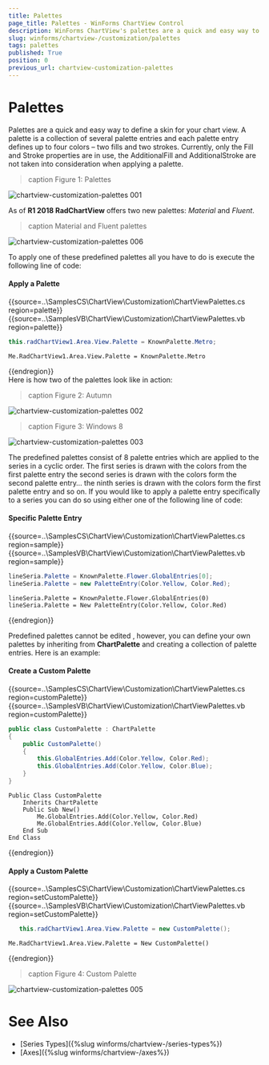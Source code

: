 ```yaml
---
title: Palettes
page_title: Palettes - WinForms ChartView Control
description: WinForms ChartView's palettes are a quick and easy way to define a skin for your chart view. A palette is a collection of several palette entries and each palette entry defines up to four colors – two fills and two strokes.
slug: winforms/chartview-/customization/palettes
tags: palettes
published: True
position: 0
previous_url: chartview-customization-palettes
---
```


# Palettes

Palettes are a quick and easy way to define a skin for your chart view. A palette is a collection of several palette entries and each palette entry defines up to four colors – two fills and two strokes. Currently, only the Fill and Stroke properties are in use, the AdditionalFill and AdditionalStroke are not taken into consideration when applying a palette. 

>caption Figure 1: Palettes

![chartview-customization-palettes 001](images/chartview-customization-palettes001.png)

As of **R1 2018 RadChartView** offers two new palettes: *Material* and *Fluent*.

>caption Material and Fluent palettes

![chartview-customization-palettes 006](images/chartview-customization-palettes006.png)

To apply one of these predefined palettes all you have to do is execute the following line of code:

#### Apply a Palette

{{source=..\SamplesCS\ChartView\Customization\ChartViewPalettes.cs region=palette}} 
{{source=..\SamplesVB\ChartView\Customization\ChartViewPalettes.vb region=palette}} 

````C#
this.radChartView1.Area.View.Palette = KnownPalette.Metro;

````
````VB.NET
Me.RadChartView1.Area.View.Palette = KnownPalette.Metro

````

{{endregion}}  
Here is how two of the palettes look like in action:

>caption Figure 2: Autumn

![chartview-customization-palettes 002](images/chartview-customization-palettes002.png)

>caption Figure 3: Windows 8

![chartview-customization-palettes 003](images/chartview-customization-palettes003.png)

The predefined palettes consist of 8 palette entries which are applied to the series in a cyclic order. The first series is drawn with the colors from the first palette entry the second series is drawn with the colors form the second palette entry… the ninth series is drawn with the colors form the first palette entry and so on. If you would like to apply a palette entry specifically to a series you can do so using either one of the following line of code: 

#### Specific Palette Entry

{{source=..\SamplesCS\ChartView\Customization\ChartViewPalettes.cs region=sample}} 
{{source=..\SamplesVB\ChartView\Customization\ChartViewPalettes.vb region=sample}} 

````C#
lineSeria.Palette = KnownPalette.Flower.GlobalEntries[0];
lineSeria.Palette = new PaletteEntry(Color.Yellow, Color.Red);

````
````VB.NET
lineSeria.Palette = KnownPalette.Flower.GlobalEntries(0)
lineSeria.Palette = New PaletteEntry(Color.Yellow, Color.Red)

````

{{endregion}}

Predefined palettes cannot be edited , however, you can define your own palettes by inheriting from __ChartPalette__ and creating a collection of palette entries. Here is an example: 

#### Create a Custom Palette

{{source=..\SamplesCS\ChartView\Customization\ChartViewPalettes.cs region=customPalette}} 
{{source=..\SamplesVB\ChartView\Customization\ChartViewPalettes.vb region=customPalette}} 

````C#
public class CustomPalette : ChartPalette
{
    public CustomPalette()
    {
        this.GlobalEntries.Add(Color.Yellow, Color.Red);
        this.GlobalEntries.Add(Color.Yellow, Color.Blue);
    }
}

````
````VB.NET
Public Class CustomPalette
    Inherits ChartPalette
    Public Sub New()
        Me.GlobalEntries.Add(Color.Yellow, Color.Red)
        Me.GlobalEntries.Add(Color.Yellow, Color.Blue)
    End Sub
End Class

````

{{endregion}}  

#### Apply a Custom Palette

{{source=..\SamplesCS\ChartView\Customization\ChartViewPalettes.cs region=setCustomPalette}} 
{{source=..\SamplesVB\ChartView\Customization\ChartViewPalettes.vb region=setCustomPalette}} 

````C#
   this.radChartView1.Area.View.Palette = new CustomPalette();

````
````VB.NET
Me.RadChartView1.Area.View.Palette = New CustomPalette()

````

{{endregion}} 

>caption Figure 4: Custom Palette

![chartview-customization-palettes 005](images/chartview-customization-palettes005.png)

# See Also

* [Series Types]({%slug winforms/chartview-/series-types%})
* [Axes]({%slug winforms/chartview-/axes%})